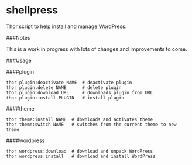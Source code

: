 # shellpress

Thor script to help install and manage WordPress.

###Notes

This is a work in progress with lots of changes and improvements to come.

###Usage

####plugin
```thor plugin:activate NAME    # activate plugin
thor plugin:deactivate NAME  # deactivate plugin
thor plugin:delete NAME      # delete plugin
thor plugin:download URL     # downloads plugin from URL
thor plugin:install PLUGIN   # install plugin
```

####theme
```thor theme:delete NAME   # removes theme
thor theme:install NAME  # downloads and activates theme
thor theme:switch NAME   # switches from the current theme to new theme
```

####wordpress
```thor wordpress:clean     # cleanup and delete files
thor wordpress:download  # download and unpack WordPress
thor wordpress:install   # download and install WordPress
```
